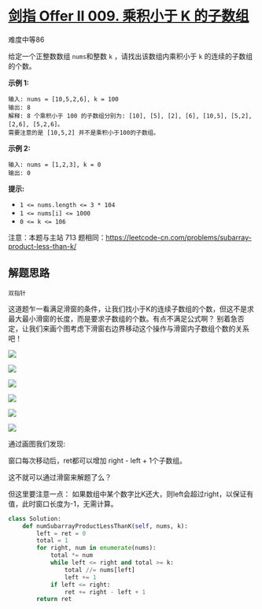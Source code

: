 # [剑指 Offer II 009. 乘积小于 K 的子数组](https://leetcode.cn/problems/ZVAVXX/)

难度中等86

给定一个正整数数组 `nums`和整数 `k` ，请找出该数组内乘积小于 `k` 的连续的子数组的个数。

 

**示例 1:**

```
输入: nums = [10,5,2,6], k = 100
输出: 8
解释: 8 个乘积小于 100 的子数组分别为: [10], [5], [2], [6], [10,5], [5,2], [2,6], [5,2,6]。
需要注意的是 [10,5,2] 并不是乘积小于100的子数组。
```

**示例 2:**

```
输入: nums = [1,2,3], k = 0
输出: 0
```

 

**提示:** 

- `1 <= nums.length <= 3 * 104`
- `1 <= nums[i] <= 1000`
- `0 <= k <= 106`

 

注意：本题与主站 713 题相同：https://leetcode-cn.com/problems/subarray-product-less-than-k/ 



## 解题思路

```
双指针
```

这道题乍一看满足滑窗的条件，让我们找小于K的连续子数组的个数，但这不是求最大最小滑窗的长度，而是要求子数组的个数。有点不满足公式啊？
别着急否定，让我们来画个图考虑下滑窗右边界移动这个操作与滑窗内子数组个数的关系吧！

![](https://pic.leetcode-cn.com/1629824549-FNGuMn-image.png)

![](https://pic.leetcode-cn.com/1629824563-BcNUFo-image.png)

![](https://pic.leetcode-cn.com/1629824572-OErTKg-image.png)

![](https://pic.leetcode-cn.com/1629824581-BdOYbf-image.png)

![](https://pic.leetcode-cn.com/1629824589-bgpxid-image.png)

![](https://pic.leetcode-cn.com/1629824599-ZkpLip-image.png)

通过画图我们发现:

窗口每次移动后，ret都可以增加 right - left + 1个子数组。

这不就可以通过滑窗来解题了么？

但这里要注意一点：
如果数组中某个数字比K还大，则left会超过right，以保证有值，此时窗口长度为-1，无需计算。



```python
class Solution:
    def numSubarrayProductLessThanK(self, nums, k):
        left = ret = 0
        total = 1
        for right, num in enumerate(nums):
            total *= num
            while left <= right and total >= k:
                total //= nums[left]
                left += 1
            if left <= right:
                ret += right - left + 1
        return ret

```

